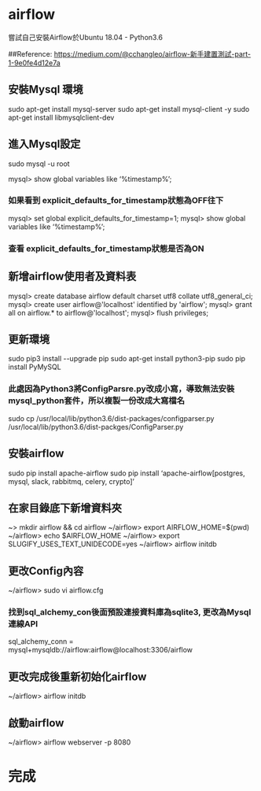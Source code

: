 # airflow
嘗試自己安裝Airflow於Ubuntu 18.04 - Python3.6

##﻿Reference: https://medium.com/@cchangleo/airflow-新手建置測試-part-1-9e0fe4d12e7a


## 安裝Mysql 環境
sudo apt-get install mysql-server
sudo apt-get install mysql-client -y
sudo apt-get install libmysqlclient-dev


## 進入Mysql設定
sudo mysql -u root

mysql> show global variables like ‘%timestamp%’;
### 如果看到 explicit_defaults_for_timestamp狀態為OFF往下
mysql> set global explicit_defaults_for_timestamp=1;
mysql> show global variables like ‘%timestamp%’;
### 查看 explicit_defaults_for_timestamp狀態是否為ON

## 新增airflow使用者及資料表
mysql> create database airflow default charset utf8 collate utf8_general_ci;
mysql> create user airflow@'localhost' identified by 'airflow';
mysql> grant all on airflow.* to airflow@'localhost';
mysql> flush privileges;

## 更新環境
sudo pip3 install --upgrade pip
sudo apt-get install python3-pip
sudo pip install PyMySQL

### 此處因為Python3將ConfigParsre.py改成小寫，導致無法安裝mysql_python套件，所以複製一份改成大寫檔名
sudo cp /usr/local/lib/python3.6/dist-packages/configparser.py /usr/local/lib/python3.6/dist-packges/ConfigParser.py


## 安裝airflow
sudo pip install apache-airflow
sudo pip install ‘apache-airflow[postgres, mysql, slack, rabbitmq, celery, crypto]’

## 在家目錄底下新增資料夾
~> mkdir airflow && cd airflow
~/airflow> export AIRFLOW_HOME=$(pwd)
~/airflow> echo $AIRFLOW_HOME
~/airflow> export SLUGIFY_USES_TEXT_UNIDECODE=yes
~/airflow> airflow initdb

## 更改Config內容
~/airflow> sudo vi airflow.cfg
### 找到sql_alchemy_con後面預設連接資料庫為sqlite3, 更改為Mysql連線API
sql_alchemy_conn = mysql+mysqldb://airflow:airflow@localhost:3306/airflow

## 更改完成後重新初始化airflow
~/airflow> airflow initdb

## 啟動airflow
~/airflow> airflow webserver -p 8080

# 完成
